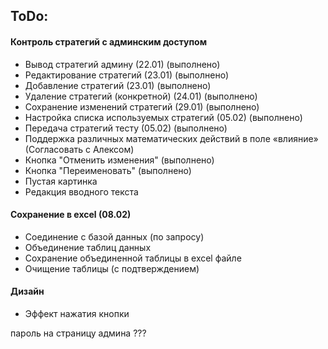 ## ToDo:
#### Контроль стратегий с админским доступом 
* Вывод стратегий админу (22.01) (выполнено)
* Редактирование стратегий (23.01) (выполнено)
* Добавление стратегий  (23.01) (выполнено)
* Удаление стратегий (конкретной) (24.01)  (выполнено)
* Сохранение изменений стратегий (29.01)  (выполнено)
* Настройка списка используемых стратегий (05.02) (выполнено)
* Передача стратегий тесту (05.02) (выполнено)
* Поддержка различных математических действий в поле «влияние» (Согласовать с Алексом)
* Кнопка "Отменить изменения" (выполнено)
* Кнопка "Переименовать" (выполнено)
* Пустая картинка
* Редакция вводного текста

#### Cохранение в excel (08.02)
* Соединение с базой данных (по запросу)  
* Объединение таблиц данных 
* Сохранение объединенной таблицы в excel файле
* Очищение таблицы (с подтверждением)

#### Дизайн
* Эффект нажатия кнопки


пароль на страницу админа 
???


